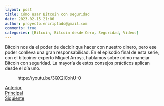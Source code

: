 ```yaml
---
layout: post
title: Cómo usar Bitcoin con seguridad
date: 2023-02-15 21:06
author: proyecto.encriptado@gmail.com
comments: true
categories: [Bitcoin, Bitcoin desde Cero, Seguridad, Videos]
---
```

<!-- wp:paragraph -->
<p>Bitcoin nos da el poder de decidir qué hacer con nuestro dinero, pero ese poder conlleva una gran responsabilidad. En el episodio final de esta serie, con el bitcoiner experto Miguel Arroyo, hablamos sobre cómo manejar Bitcoin con seguridad. La mayoría de estos consejos prácticos aplican desde el día uno.</p>
<!-- /wp:paragraph -->

<!-- wp:embed {"url":"https://youtu.be/3QX2ICxhU-0","type":"video","providerNameSlug":"youtube","responsive":true,"className":"wp-embed-aspect-16-9 wp-has-aspect-ratio"} -->
<figure class="wp-block-embed is-type-video is-provider-youtube wp-block-embed-youtube wp-embed-aspect-16-9 wp-has-aspect-ratio"><div class="wp-block-embed__wrapper">
https://youtu.be/3QX2ICxhU-0
</div></figure>
<!-- /wp:embed -->

<!-- wp:columns -->
<div class="wp-block-columns"><!-- wp:column -->
<div class="wp-block-column"><!-- wp:buttons {"layout":{"type":"flex"}} -->
<div class="wp-block-buttons"><!-- wp:button {"className":"is-style-outline"} -->
<div class="wp-block-button is-style-outline"><a class="wp-block-button__link wp-element-button" href="https://proyectobitcoin.com/?p=156">Anterior</a></div>
<!-- /wp:button --></div>
<!-- /wp:buttons --></div>
<!-- /wp:column -->

<!-- wp:column -->
<div class="wp-block-column"><!-- wp:buttons {"layout":{"type":"flex","justifyContent":"center"}} -->
<div class="wp-block-buttons"><!-- wp:button {"className":"is-style-outline"} -->
<div class="wp-block-button is-style-outline"><a class="wp-block-button__link wp-element-button" href="https://proyectobitcoin.com/?page_id=218">Principal</a></div>
<!-- /wp:button --></div>
<!-- /wp:buttons --></div>
<!-- /wp:column -->

<!-- wp:column -->
<div class="wp-block-column"><!-- wp:buttons {"layout":{"type":"flex","justifyContent":"right"}} -->
<div class="wp-block-buttons"><!-- wp:button {"className":"is-style-outline"} -->
<div class="wp-block-button is-style-outline"><a class="wp-block-button__link wp-element-button" href="https://proyectobitcoin.com/?p=160">Siguiente </a></div>
<!-- /wp:button --></div>
<!-- /wp:buttons --></div>
<!-- /wp:column --></div>
<!-- /wp:columns -->
